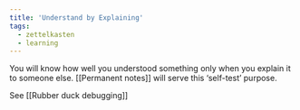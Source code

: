 ```yaml
---
title: 'Understand by Explaining'
tags:
  - zettelkasten
  - learning
---
```

You will know how well you understood something only when you explain it to someone else. [[Permanent notes]] will serve this ‘self-test’ purpose.

See [[Rubber duck debugging]]